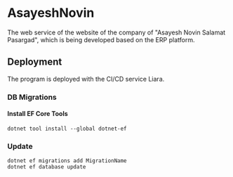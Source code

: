 # AsayeshNovin

The web service of the website of the company of "Asayesh Novin Salamat Pasargad", which is being developed based on the
ERP platform.

## Deployment

The program is deployed with the CI/CD service Liara.

### DB Migrations

#### Install EF Core Tools

```shell
dotnet tool install --global dotnet-ef
```

### Update

```shell
dotnet ef migrations add MigrationName
dotnet ef database update
```
